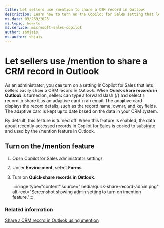 ```yaml
---
title: Let sellers use /mention to share a CRM record in Outlook
description: Learn how to turn on the Copilot for Sales setting that lets sellers use the /mention feature to easily share a CRM record in Outlook.
ms.date: 09/269/2025
ms.topic: how-to
ms.service: microsoft-sales-copilot
author: sbmjais
ms.author: shjais
---
```


# Let sellers use /mention to share a CRM record in Outlook

As an administrator, you can turn on a setting in Copilot for Sales that lets sellers easily share a CRM record in Outlook. When **Quick-share records in Outlook** is turned on, sellers can type a forward slash (/) and select a record to share it as an adaptive card in an email. The adaptive card displays the record details, such as the record name, owner, and key fields. The adaptive card is kept up to date based on the data in your CRM system.

By default, this feature is turned off. When this feature is enabled, the data about recently accessed records in Copilot for Sales is copied to substrate and used by the /mention feature in Outlook.

## Turn on the /mention feature

1. [Open Copilot for Sales administrator settings](./administrator-settings-for-viva-sales.md#access-administrator-settings).

1. Under **Environment**, select **Forms**.

1. Turn on **Quick-share records in Outlook**.

    :::image type="content" source="media/quick-share-record-admin.png" alt-text="Screenshot showing admin setting to turn on /mention feature.":::

### Related information

[Share a CRM record in Outlook using /mention](share-crm-record-teams-conversation.md#share-a-crm-record-in-outlook-using-mention)